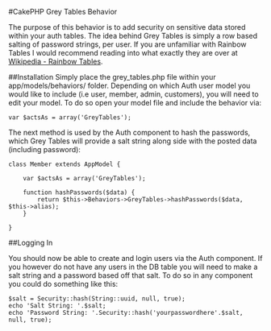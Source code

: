 #CakePHP Grey Tables Behavior

The purpose of this behavior is to add security on sensitive data stored within your auth tables. The idea behind Grey Tables is simply a row based salting of password strings, per user. If you are unfamiliar with Rainbow Tables I would recommend reading into what exactly they are over at [Wikipedia - Rainbow Tables](http://en.wikipedia.org/wiki/Rainbow_tables).

##Installation
Simply place the grey_tables.php file within your app/models/behaviors/ folder. Depending on which Auth user model you would like to include (i.e user, member, admin, customers), you will need to edit your model. To do so open your model file and include the behavior via:

	var $actsAs = array('GreyTables');

The next method is used by the Auth component to hash the passwords, which Grey Tables will provide a salt string along side with the posted data (including password):

	class Member extends AppModel {

		var $actsAs = array('GreyTables');

		function hashPasswords($data) {
			return $this->Behaviors->GreyTables->hashPasswords($data, $this->alias);
		}

	}

##Logging In

You should now be able to create and login users via the Auth component. If you however do not have any users in the DB table you will need to make a salt string and a password based off that salt. To do so in any component you could do something like this:

	$salt = Security::hash(String::uuid, null, true);
	echo 'Salt String: '.$salt;
	echo 'Password String: '.Security::hash('yourpasswordhere'.$salt, null, true);